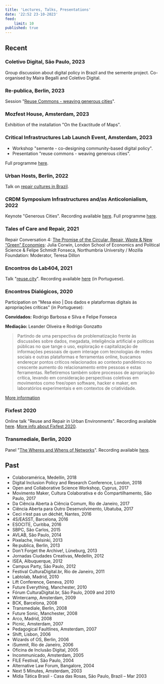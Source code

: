 ```yaml
---
title: 'Lectures, Talks, Presentations'
date: '22:52 23-10-2023'
feed:
    limit: 10
published: true
---
```


## Recent

### Coletivo Digital, São Paulo, 2023

Group discussion about digital policy in Brazil and the semente project. Co-organised by Maira Begalli and Coletivo Digital.

### Re-publica, Berlin, 2023

Session "[Reuse Commons - weaving generous cities](https://web.archive.org/web/20231030104353/https://re-publica.com/de/session/reuse-commons-weaving-generous-cities)".

### Mozfest House, Amsterdam, 2023

Exhibition of the installation "On the Exactitude of Maps".

### Critical Infrastructures Lab Launch Event, Amsterdam, 2023

- Workshop  "semente - co-designing community-based digital policy".
- Presentation "reuse commons - weaving generous cities".

Full programme [here](https://web.archive.org/web/20230603172619/https://www.criticalinfralab.net/2023/03/13/launch-event-programme/).

### Urban Hosts, Berlin, 2022

Talk on [repair cultures in Brazil](http://www.urbanhosts.org/meet-the-guests/felipe-schmidt-fonseca/).

### CRDM Symposium Infrastructures and/as Anticolonialism, 2022

Keynote "Generous Cities". Recording available [here](https://drive.google.com/file/d/1_EJDTp5uxhQ9L1h_e9mG3HWmyBjL7nYq/view). Full programme [here](https://web.archive.org/web/20230331131620/https://crdmsymposium2022.wordpress.ncsu.edu/program/).

### Tales of Care and Repair, 2021

Repair Conversation 4: [The Promise of the Circular, Repair, Waste & New “Green” Economies](https://web.archive.org/web/20211108162000/https://tales.repairacts.net/events/tales-of-care-and-repair-symposium-day-1): Julia Corwin, London School of Economics and Political Science & Felipe Schmidt Fonseca, Northumbria University / Mozilla Foundation: Moderator, Teresa Dillon

### Encontros do Lab404, 2021

Talk "[reuse.city](https://web.archive.org/web/20230322163754/http://www.lab404.ufba.br/encontros-do-lab404-debate-sobre-praticas-sociais-de-reuso-de-materia-nos-projetos-de-smart-cities/)". Recording available [here](https://www.youtube.com/watch?v=s8vjxRc47NI) (in Portuguese).

### Encontros Dialógicos, 2020

Participation on "Mesa eixo | Dos dados e plataformas digitais às apropriações críticas" (in Portuguese):

**Convidados:** Rodrigo Barbosa e Silva e Felipe Fonseca

**Mediação:** Leander Oliveira e Rodrigo Gonzatto

> Partindo de uma perspectiva de problematização frente às discussões sobre dados, megadata, inteligência artificial e políticas públicas no que tange o uso, exploração e capitalização de informações pessoais de quem interage com tecnologias de redes sociais e outras plataformas e ferramentas online, buscamos endereçar pontos críticos relacionados ao contexto pandêmico no crescente aumento do relacionamento entre pessoas e estas ferramentas. Refletiremos também sobre processos de apropriação crítica, levando em consideração perspectivas coletivas em movimentos como free/open software, hacker e maker, em laboratórios experimentais e em contextos de criatividade.

[More information](https://web.archive.org/web/20231030111940/https://utfpr.curitiba.br/encontrosdialogicos/?page_id=104)

### Fixfest 2020

Online talk "Reuse and Repair in Urban Environments". Recording available [here](https://www.youtube.com/watch?v=cU5R2MzPGjw&list=PLuRLn6aJYSF8YKqQwH3V4-zIJO3pBMq6G). [More info about Fixfest 2020](https://web.archive.org/web/20230320123136/https://therestartproject.org/get-involved/fixfestuk-learning/).

### Transmediale, Berlin, 2020

Panel "[The Wheres and Whens of Networks](https://web.archive.org/web/20220121174550/https://archive.transmediale.de/content/remixing-digital-cities)". Recording available [here](https://youtu.be/9mvGHa0J6MQ?t=5404).

## Past

- Colaboramérica, Medellín, 2018
- Digital Inclusion Policy and Research Conference, London, 2018
- Open and Collaborative Science Workshop, Cyprus, 2017
- Movimento Maker, Cultura Colaborativa e do Compartilhamento, São Paulo, 2017
- Da Ciência Aberta à Ciência Comum, Rio de Janeiro, 2017
- Ciência Aberta para Outro Desenvolvimento, Ubatuba, 2017
- Ceci n’est pas un déchèt, Nantes, 2016
- 4S/EASST, Barcelona, 2016
- ESOCITE, Curitiba, 2016
- SBPC, São Carlos, 2015
- AVLAB, São Paulo, 2014
- Pixelache, Helsinki, 2013
- Re:publica, Berlin, 2013
- Don't Forget the Archive!, Lüneburg, 2013
- Jornadas Ciudades Creativas, Medellín, 2012
- ISEA, Albuquerque, 2012
- Campus Party, São Paulo, 2012
- Festival CulturaDigital.br, Rio de Janeiro, 2011
- Labtolab, Madrid, 2010
- Lift Conference, Geneva, 2010
- Future Everything, Manchester, 2010
- Fórum CulturaDigital.br, São Paulo, 2009 and 2010
- Wintercamp, Amsterdam, 2009
- BCK, Barcelona, 2008
- Transmediale, Berlin, 2008
- Future Sonic, Manchester, 2008
- Arco, Madrid, 2008
- Picnic, Amsterdam, 2007
- Pedagogical Faultlines, Amsterdam, 2007
- Shift, Lisbon, 2006
- Wizards of OS, Berlin, 2006
- iSummit, Rio de Janeiro, 2006
- Oficina de Inclusão Digital, 2005
- Incommunicado, Amsterdam, 2005
- FILE Festival, São Paulo, 2004
- Alternative Law Forum, Bangalore, 2004
- Next 5 Minutes, Amsterdam, 2003
- Mídia Tática Brasil - Casa das Rosas, São Paulo, Brazil – Mar 2003
